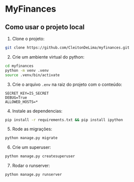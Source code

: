 # MyFinances

## Como usar o projeto local
1. Clone o projeto:
```bash
git clone https://github.com/CleitonDeLima/myfinances.git
```

2. Crie um ambiente virtual do python:
```bash
cd myfinances
python -m venv .venv
source .venv/bin/activate
```

3. Crie o arquivo `.env` na raiz do projeto com o conteúdo:
```text
SECRET_KEY=IS_SECRET
DEBUG=True
ALLOWED_HOSTS=*
```

4. Instale as dependencias:
```bash
pip install -r requirements.txt && pip install ipython
```

5. Rode as migrações:
```bash
python manage.py migrate
```

6. Crie um superuser:
```bash
python manage.py createsuperuser
```

7. Rodar o runserver:
```bash
python manage.py runserver
```
